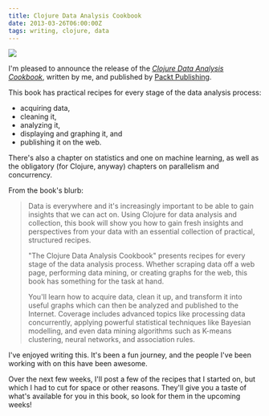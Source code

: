```yaml
---
title: Clojure Data Analysis Cookbook
date: 2013-03-26T06:00:00Z
tags: writing, clojure, data
---
```


<img class='bookframe' src='http://dgdsbygo8mp3h.cloudfront.net/sites/default/files/imagecache/productview_larger/2643OS_0.jpg'/>

I'm pleased to announce the release of the [*Clojure Data Analysis
Cookbook*][packtclj], written by me, and published by [Packt
Publishing][packt].

This book has practical recipes for every stage of the data analysis process:

* acquiring data,
* cleaning it,
* analyzing it,
* displaying and graphing it, and
* publishing it on the web.

There's also a chapter on statistics and one on machine learning, as well as
the obligatory (for Clojure, anyway) chapters on parallelism and concurrency.

From the book's blurb:

> Data is everywhere and it's increasingly important to be able to gain
> insights that we can act on. Using Clojure for data analysis and collection,
> this book will show you how to gain fresh insights and perspectives from your
> data with an essential collection of practical, structured recipes.
> 
> "The Clojure Data Analysis Cookbook" presents recipes for every stage of the
> data analysis process. Whether scraping data off a web page, performing data
> mining, or creating graphs for the web, this book has something for the task at
> hand.
> 
> You'll learn how to acquire data, clean it up, and transform it into useful
> graphs which can then be analyzed and published to the Internet. Coverage
> includes advanced topics like processing data concurrently, applying powerful
> statistical techniques like Bayesian modelling, and even data mining algorithms
> such as K-means clustering, neural networks, and association rules.

I've enjoyed writing this. It's been a fun journey, and the people I've been
working with on this have been awesome.

Over the next few weeks, I'll post a few of the recipes that I started on, but
which I had to cut for space or other reasons. They'll give you a taste of
what's available for you in this book, so look for them in the upcoming weeks!

[packt]: http://www.packtpub.com/
[packtclj]: http://www.packtpub.com/clojure-data-analysis-cookbook/book

